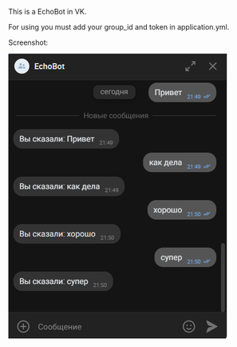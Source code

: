 This is a EchoBot in VK. 

For using you must add your group_id and token in application.yml.

Screenshot:

![img.png](img.png)
